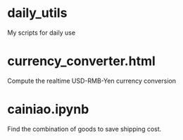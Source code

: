 # daily_utils
My scripts for daily use


# currency_converter.html

Compute the realtime USD-RMB-Yen currency conversion


# cainiao.ipynb

Find the combination of goods to save shipping cost.
